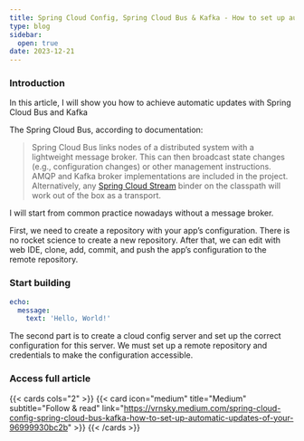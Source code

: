 ```yaml
---
title: Spring Cloud Config, Spring Cloud Bus & Kafka - How to set up automatic updates of your configuration
type: blog
sidebar:
  open: true
date: 2023-12-21
---
```


### Introduction
In this article, I will show you how to achieve automatic updates with Spring Cloud Bus and Kafka

The Spring Cloud Bus, according to documentation:

> Spring Cloud Bus links nodes of a distributed system with a lightweight message broker.
> This can then broadcast state changes (e.g., configuration changes) or other management instructions.
> AMQP and Kafka broker implementations are included in the project. 
> Alternatively, any [Spring Cloud Stream](https://spring.io/projects/spring-cloud-stream) binder on the classpath will work out of the box as a transport.

I will start from common practice nowadays without a message broker.

First, we need to create a repository with your app’s configuration. There is no rocket science to create a new repository.
After that, we can edit with web IDE, clone, add, commit, and push the app’s configuration to the remote repository.

### Start building
```yaml {filename="application.yml"}
echo:
  message:
    text: 'Hello, World!'
```

The second part is to create a cloud config server and set up the correct configuration for this server.
We must set up a remote repository and credentials to make the configuration accessible.

### Access full article
{{< cards cols="2" >}}
{{< card icon="medium" title="Medium" subtitle="Follow & read" link="https://vrnsky.medium.com/spring-cloud-config-spring-cloud-bus-kafka-how-to-set-up-automatic-updates-of-your-96999930bc2b" >}}
{{< /cards >}}